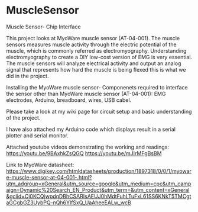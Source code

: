 # MuscleSensor
Muscle Sensor- Chip Interface

This project looks at MyoWare muscle sensor (AT-04-001). The muscle sensors measures muscle activity through the electric potential of the muscle, which is commonly referred as electromyography. Understanding electromyography to create a DIY low-cost version of EMG is very essential. The muscle sensors will analyze electrical activity and output an analog signal that represents how hard the muscle is being flexed this is what we did in the project. 

Installing the MyoWare muscle sensor- 
Componenets required to interface the sensor other than MyoWare muscle sensor (AT-04-001): EMG electrodes, Arduino, breadboard, wires, USB cabel. 

Please take a look at my wiki page for circuit setup and basic understanding of the project. 

I have also attached my Arduino code which displays result in a serial plotter and serial monitor. 

Attached youtube videos demonstrating the working and readings: 
https://youtu.be/9BAxhkZsQGQ
https://youtu.be/mJIrMFgBsBM


Link to MyoWare datasheet: https://www.digikey.com/htmldatasheets/production/1897318/0/0/1/myoware-muscle-sensor-at-04-001-.html?utm_adgroup=xGeneral&utm_source=google&utm_medium=cpc&utm_campaign=Dynamic%20Search_EN_Product&utm_term=&utm_content=xGeneral&gclid=Cj0KCQjwpdqDBhCSARIsAEUJ0hMdtFuhLTuFxL61SS6KNkT5TMCgtaGCgbGZ3UybPQ-nQh6YlfSxQ_UaAheeEALw_wcB

